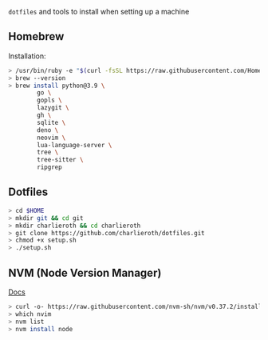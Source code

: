 `dotfiles` and tools to install when setting up a machine

## Homebrew

Installation:
```bash
> /usr/bin/ruby -e "$(curl -fsSL https://raw.githubusercontent.com/Homebrew/install/master/install)"`
> brew --version
> brew install python@3.9 \
        go \
        gopls \
        lazygit \
        gh \
        sqlite \
        deno \
        neovim \
        lua-language-server \
        tree \
        tree-sitter \
        ripgrep
```

## Dotfiles

``` bash
> cd $HOME
> mkdir git && cd git
> mkdir charlieroth && cd charlieroth
> git clone https://github.com/charlieroth/dotfiles.git
> chmod +x setup.sh
> ./setup.sh
```

## NVM (Node Version Manager)

[Docs](https://github.com/nvm-sh/nvm)

```bash
> curl -o- https://raw.githubusercontent.com/nvm-sh/nvm/v0.37.2/install.sh | bash
> which nvim
> nvm list
> nvm install node
```
